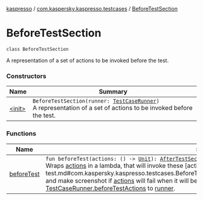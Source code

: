 [kaspresso](../../index.md) / [com.kaspersky.kaspresso.testcases](../index.md) / [BeforeTestSection](./index.md)

# BeforeTestSection

`class BeforeTestSection`

A representation of a set of actions to be invoked before the test.

### Constructors

| Name | Summary |
|---|---|
| [&lt;init&gt;](-init-.md) | `BeforeTestSection(runner: `[`TestCaseRunner`](../../com.kaspersky.kaspresso.testcases.runners/-test-case-runner/index.md)`)`<br>A representation of a set of actions to be invoked before the test. |

### Functions

| Name | Summary |
|---|---|
| [beforeTest](before-test.md) | `fun beforeTest(actions: () -> `[`Unit`](https://kotlinlang.org/api/latest/jvm/stdlib/kotlin/-unit/index.html)`): `[`AfterTestSection`](../-after-test-section/index.md)<br>Wraps [actions](before-test.md#com.kaspersky.kaspresso.testcases.BeforeTestSection$beforeTest(kotlin.Function0((kotlin.Unit)))/actions) in a lambda, that will invoke these [actions](before-test.md#com.kaspersky.kaspresso.testcases.BeforeTestSection$beforeTest(kotlin.Function0((kotlin.Unit)))/actions) and make screenshot if [actions](before-test.md#com.kaspersky.kaspresso.testcases.BeforeTestSection$beforeTest(kotlin.Function0((kotlin.Unit)))/actions) will fail when it will be invoked itself, and sets this lambda as the [TestCaseRunner.beforeTestActions](#) to [runner](#). |
